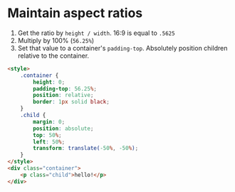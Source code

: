 # Maintain aspect ratios

1. Get the ratio by `height / width`. 16:9 is equal to `.5625`
2. Multiply by 100% (`56.25%`)
3. Set that value to a container's `padding-top`. Absolutely position children relative to the container.

```html
<style>
    .container {
        height: 0;
        padding-top: 56.25%;
        position: relative;
        border: 1px solid black;
    }
    .child {
        margin: 0;
        position: absolute;
        top: 50%;
        left: 50%;
        transform: translate(-50%, -50%);
    }
</style>
<div class="container">
    <p class="child">hello!</p>
</div>
```
